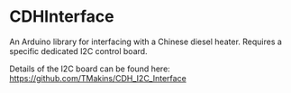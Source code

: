 # CDHInterface
 An Arduino library for interfacing with a Chinese diesel heater. Requires a specific dedicated I2C control board.

Details of the I2C board can be found here: https://github.com/TMakins/CDH_I2C_Interface
